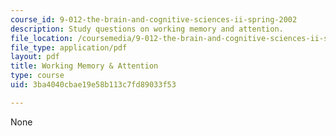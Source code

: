 ```yaml
---
course_id: 9-012-the-brain-and-cognitive-sciences-ii-spring-2002
description: Study questions on working memory and attention.
file_location: /coursemedia/9-012-the-brain-and-cognitive-sciences-ii-spring-2002/3ba4040cbae19e58b113c7fd89033f53_workingmemoryandattention.pdf
file_type: application/pdf
layout: pdf
title: Working Memory & Attention
type: course
uid: 3ba4040cbae19e58b113c7fd89033f53

---
```

None